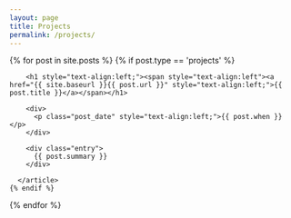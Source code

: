 ```yaml
---
layout: page
title: Projects
permalink: /projects/
---
```


<!--<div id="gh-latest"></div>-->
<div class="posts">
  {% for post in site.posts %}
    {% if post.type == 'projects' %}
      <article class="post">

        <h1 style="text-align:left;"><span style="text-align:left"><a href="{{ site.baseurl }}{{ post.url }}" style="text-align:left;">{{ post.title }}</a></span></h1>

        <div>
          <p class="post_date" style="text-align:left;">{{ post.when }}</p>
        </div>

        <div class="entry">
          {{ post.summary }}
        </div>

      </article>
    {% endif %}
  {% endfor %}
</div>

